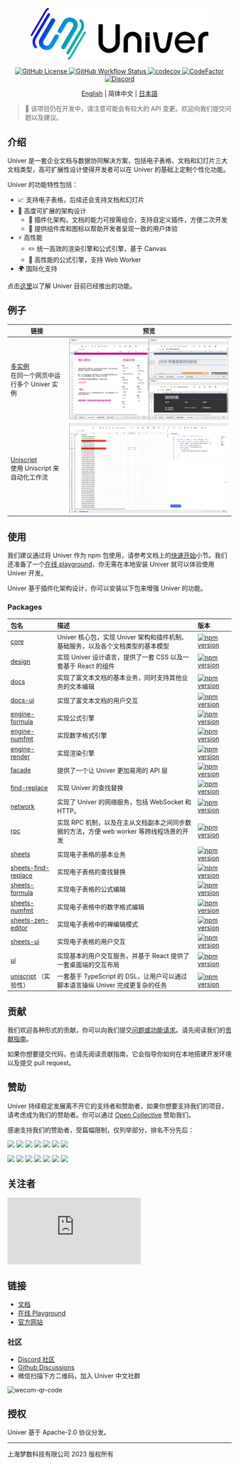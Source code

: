 <p align="center">
    <picture>
        <source media="(prefers-color-scheme: dark)" srcset="./docs/img/banner-light.png">
        <img src="./docs/img/banner-dark.png" alt="Univer" width="400" />
    </picture>
</p>

<p align="center">
    <a href="./LICENSE.txt">
        <img src="https://img.shields.io/github/license/dream-num/univer" alt="GitHub License" />
    </a>
    <a href="https://github.com/dream-num/univer/actions/workflows/build.yml">
        <img src="https://img.shields.io/github/actions/workflow/status/dream-num/univer/build.yml" alt="GitHub Workflow Status" />
    </a>
    <a href="https://codecov.io/gh/dream-num/univer">
        <img src="https://codecov.io/gh/dream-num/univer/graph/badge.svg?token=aPfyW2pIMN" alt="codecov" />
    </a>
    <a href="https://www.codefactor.io/repository/github/dream-num/univer/overview/dev">
        <img src="https://www.codefactor.io/repository/github/dream-num/univer/badge/dev" alt="CodeFactor" />
    </a>
    <a href="https://discord.gg/z3NKNT6D2f">
        <img src="https://img.shields.io/discord/1136129819961217077?logo=discord&logoColor=FFFFFF&label=discord&color=5865F2" alt="Discord" />
    </a>
</p>

<p align="center">
    <a href="./README.md">English</a>
    |
    简体中文
    |
    <a href="./README-ja.md">日本語</a>
</p>

<!-- An introduction photo here. -->

> 🚧 该项目仍在开发中，请注意可能会有较大的 API 变更。欢迎向我们提交问题以及建议。

## 介绍

Univer 是一套企业文档与数据协同解决方案，包括电子表格、文档和幻灯片三大文档类型，高可扩展性设计使得开发者可以在 Univer 的基础上定制个性化功能。

Univer 的功能特性包括：

- 📈 支持电子表格，后续还会支持文档和幻灯片
- 🌌 高度可扩展的架构设计
  - 🔌 插件化架构，文档的能力可按需组合，支持自定义插件，方便二次开发
  - 💄 提供组件库和图标以帮助开发者呈现一致的用户体验
- ⚡ 高性能
  - ✏️ 统一高效的渲染引擎和公式引擎，基于 Canvas
  - 🧮 高性能的公式引擎，支持 Web Worker
- 🌍 国际化支持

点击[这里](https://univer.ai/guides/features)以了解 Univer 目前已经推出的功能。

## 例子

| 链接 | 预览 |
| - | - |
| [多实例](https://univer.ai/playground/?title=Multi%20Instance)<br>在同一个网页中运行多个 Univer 实例 |  ![](./docs/img/multi-instances.png) |
| [Uniscript](https://univer.ai/playground/?title=Uniscript)<br>使用 Uniscript 来自动化工作流 |  ![](./docs/img/uniscript.png) |

## 使用

我们建议通过将 Univer 作为 npm 包使用，请参考文档上的[快速开始](https://univer.ai/guides/quick-start/)小节。我们还准备了一个[在线 playground](https://univer.ai/playground/)，你无需在本地安装 Univer 就可以体验使用 Univer 开发。

Univer 基于插件化架构设计，你可以安装以下包来增强 Univer 的功能。

### Packages

| 包名                                                    | 描述                                                                                    | 版本                                                                                                                        |
| :-------------------------------------------            | :-------------------------------------------------------------------------------------- | :-------------------------------------------------------------------------------------------------------------------------- |
| [core](./packages/core)                                 | Univer 核心包，实现 Univer 架构和插件机制、基础服务，以及各个文档类型的基本模型         | [![npm version](https://img.shields.io/npm/v/@univerjs/core)](https://npmjs.org/package/@univerjs/core)                     |
| [design](./packages/design)                             | 实现 Univer 设计语言，提供了一套 CSS 以及一套基于 React 的组件                          | [![npm version](https://img.shields.io/npm/v/@univerjs/design)](https://npmjs.org/package/@univerjs/design)                 |
| [docs](./packages/docs)                                 | 实现了富文本文档的基本业务，同时支持其他业务的文本编辑                                  | [![npm version](https://img.shields.io/npm/v/@univerjs/docs)](https://npmjs.org/package/@univerjs/docs)                     |
| [docs-ui](./packages/docs-ui)                           | 实现了富文本文档的用户交互                                                              | [![npm version](https://img.shields.io/npm/v/@univerjs/docs-ui)](https://npmjs.org/package/@univerjs/docs-ui)               |
| [engine-formula](./packages/engine-formula)             | 实现公式引擎                                                                            | [![npm version](https://img.shields.io/npm/v/@univerjs/engine-formula)](https://npmjs.org/package/@univerjs/engine-formula) |
| [engine-numfmt](./packages/engine-numfmt)               | 实现数字格式引擎                                                                        | [![npm version](https://img.shields.io/npm/v/@univerjs/engine-numfmt)](https://npmjs.org/package/@univerjs/engine-numfmt)   |
| [engine-render](./packages/engine-render)               | 实现渲染引擎                                                                            | [![npm version](https://img.shields.io/npm/v/@univerjs/engine-render)](https://npmjs.org/package/@univerjs/engine-render)   |
| [facade](./packages/facade/)                            | 提供了一个让 Univer 更加易用的 API 层                                                      | [![npm version](https://img.shields.io/npm/v/@univerjs/facade)](https://npmjs.org/package/@univerjs/facade)                       |
| [find-replace](./packages/find-replace)                 | 实现 Univer 的查找替换                                                                             | [![npm version](https://img.shields.io/npm/v/@univerjs/find-replace)](https://npmjs.org/package/@univerjs/find-replace)         |
| [network](./packages/network)                           | 实现了 Univer 的网络服务，包括 WebSocket 和 HTTP。                                      | [![npm version](https://img.shields.io/npm/v/@univerjs/network)](https://npmjs.org/package/@univerjs/network)               |
| [rpc](./packages/rpc)                                   | 实现 RPC 机制，以及在主从文档副本之间同步数据的方法，方便 web worker 等跨线程场景的开发 | [![npm version](https://img.shields.io/npm/v/@univerjs/rpc)](https://npmjs.org/package/@univerjs/rpc)                       |
| [sheets](./packages/sheets)                             | 实现电子表格的基本业务                                                                  | [![npm version](https://img.shields.io/npm/v/@univerjs/sheets)](https://npmjs.org/package/@univerjs/sheets)                 |
| [sheets-find-replace](./packages/sheets-find-replace)   | 实现电子表格的查找替换                                                                  | [![npm version](https://img.shields.io/npm/v/@univerjs/sheets-find-replace)](https://npmjs.org/package/@univerjs/sheets-find-replace) |
| [sheets-formula](./packages/sheets-formula)             | 实现电子表格的公式编辑                                                                  | [![npm version](https://img.shields.io/npm/v/@univerjs/sheets-formula)](https://npmjs.org/package/@univerjs/sheets-formula) |
| [sheets-numfmt](./packages/sheets-numfmt)               | 实现电子表格中的数字格式编辑                                                            | [![npm version](https://img.shields.io/npm/v/@univerjs/sheets-numfmt)](https://npmjs.org/package/@univerjs/sheets-numfmt)   |
| [sheets-zen-editor](./packages/sheets-zen-editor)       | 实现电子表格中的禅编辑模式                                                            | [![npm version](https://img.shields.io/npm/v/@univerjs/sheets-zen-editor)](https://npmjs.org/package/@univerjs/sheets-zen-editor)   |
| [sheets-ui](./packages/sheets-ui)                       | 实现电子表格的用户交互                                                                  | [![npm version](https://img.shields.io/npm/v/@univerjs/sheets-ui)](https://npmjs.org/package/@univerjs/sheets-ui)           |
| [ui](./packages/ui)                                     | 实现基本的用户交互服务，并基于 React 提供了一套桌面端的交互布局                         | [![npm version](https://img.shields.io/npm/v/@univerjs/ui)](https://npmjs.org/package/@univerjs/ui)                         |
| [uniscript](./packages/uniscript) （实验性）              | 一套基于 TypeScript 的 DSL，让用户可以通过脚本语言操纵 Univer 完成更复杂的任务          | [![npm version](https://img.shields.io/npm/v/@univerjs/uniscript)](https://npmjs.org/package/@univerjs/uniscript)           |

## 贡献

我们欢迎各种形式的贡献，你可以向我们提交[问题或功能请求](https://github.com/dream-num/univer/issues)。请先阅读我们的[贡献指南](./CONTRIBUTING.md)。

如果你想要提交代码，也请先阅读贡献指南，它会指导你如何在本地搭建开发环境以及提交 pull request。

## 赞助

Univer 持续稳定发展离不开它的支持者和赞助者，如果你想要支持我们的项目，请考虑成为我们的赞助者。你可以通过 [Open Collective](https://opencollective.com/univer) 赞助我们。

感谢支持我们的赞助者，受篇幅限制，仅列举部分，排名不分先后：

<a href="https://opencollective.com/univer/sponsor/0/website" target="_blank"><img src="https://opencollective.com/univer/sponsor/0/avatar.svg"></a>
<a href="https://opencollective.com/univer/sponsor/1/website" target="_blank"><img src="https://opencollective.com/univer/sponsor/1/avatar.svg"></a>
<a href="https://opencollective.com/univer/sponsor/2/website" target="_blank"><img src="https://opencollective.com/univer/sponsor/2/avatar.svg"></a>
<a href="https://opencollective.com/univer/sponsor/3/website" target="_blank"><img src="https://opencollective.com/univer/sponsor/3/avatar.svg"></a>
<a href="https://opencollective.com/univer/sponsor/4/website" target="_blank"><img src="https://opencollective.com/univer/sponsor/4/avatar.svg"></a>
<a href="https://opencollective.com/univer/sponsor/5/website" target="_blank"><img src="https://opencollective.com/univer/sponsor/5/avatar.svg"></a>
<a href="https://opencollective.com/univer/sponsor/6/website" target="_blank"><img src="https://opencollective.com/univer/sponsor/6/avatar.svg"></a>

<a href="https://opencollective.com/univer/backer/0/website" target="_blank"><img src="https://opencollective.com/univer/backer/0/avatar.svg"></a>
<a href="https://opencollective.com/univer/backer/1/website" target="_blank"><img src="https://opencollective.com/univer/backer/1/avatar.svg"></a>
<a href="https://opencollective.com/univer/backer/2/website" target="_blank"><img src="https://opencollective.com/univer/backer/2/avatar.svg"></a>
<a href="https://opencollective.com/univer/backer/3/website" target="_blank"><img src="https://opencollective.com/univer/backer/3/avatar.svg"></a>
<a href="https://opencollective.com/univer/backer/4/website" target="_blank"><img src="https://opencollective.com/univer/backer/4/avatar.svg"></a>
<a href="https://opencollective.com/univer/backer/5/website" target="_blank"><img src="https://opencollective.com/univer/backer/5/avatar.svg"></a>
<a href="https://opencollective.com/univer/backer/6/website" target="_blank"><img src="https://opencollective.com/univer/backer/6/avatar.svg"></a>

## 关注者

[![Stargazers repo roster for @dream-num/univer](https://bytecrank.com/nastyox/reporoster/php/stargazersSVG.php?user=dream-num&repo=univer)](https://github.com/dream-num/univer/stargazers)

## 链接

- [文档](https://univer.ai/guides/introduction/)
- [在线 Playground](https://univer.ai/playground/)
- [官方网站](https://univer.ai)

### 社区

- [Discord 社区](https://discord.gg/XPGnMBmpd6)
- [Github Discussions](https://github.com/dream-num/univer/discussions)
- 微信扫描下方二维码，加入 Univer 中文社群

![wecom-qr-code](https://univer.ai/_astro/business-qr-code.3zPwMdHH_ZGnJEl.webp)

## 授权

Univer 基于 Apache-2.0 协议分发。

---

上海梦数科技有限公司 2023 版权所有
